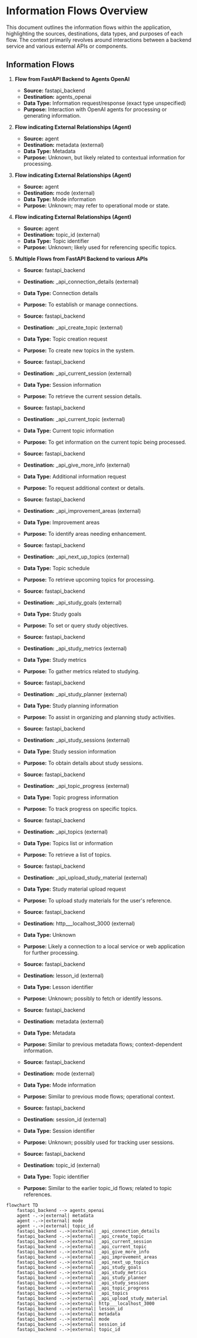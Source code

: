 # Information Flows Overview
This document outlines the information flows within the application, highlighting the sources, destinations, data types, and purposes of each flow. The context primarily revolves around interactions between a backend service and various external APIs or components.

## Information Flows

1. **Flow from FastAPI Backend to Agents OpenAI**
   - **Source:** fastapi_backend
   - **Destination:** agents_openai
   - **Data Type:** Information request/response (exact type unspecified)
   - **Purpose:** Interaction with OpenAI agents for processing or generating information.

2. **Flow indicating External Relationships (Agent)**
   - **Source:** agent
   - **Destination:** metadata (external)
   - **Data Type:** Metadata
   - **Purpose:** Unknown, but likely related to contextual information for processing.

3. **Flow indicating External Relationships (Agent)**
   - **Source:** agent
   - **Destination:** mode (external)
   - **Data Type:** Mode information
   - **Purpose:** Unknown; may refer to operational mode or state.

4. **Flow indicating External Relationships (Agent)**
   - **Source:** agent
   - **Destination:** topic_id (external)
   - **Data Type:** Topic identifier
   - **Purpose:** Unknown; likely used for referencing specific topics.

5. **Multiple Flows from FastAPI Backend to various APIs**
   - **Source:** fastapi_backend
   - **Destination:** _api_connection_details (external)
   - **Data Type:** Connection details
   - **Purpose:** To establish or manage connections.
   
   - **Source:** fastapi_backend
   - **Destination:** _api_create_topic (external)
   - **Data Type:** Topic creation request
   - **Purpose:** To create new topics in the system.

   - **Source:** fastapi_backend
   - **Destination:** _api_current_session (external)
   - **Data Type:** Session information
   - **Purpose:** To retrieve the current session details.

   - **Source:** fastapi_backend
   - **Destination:** _api_current_topic (external)
   - **Data Type:** Current topic information
   - **Purpose:** To get information on the current topic being processed.

   - **Source:** fastapi_backend
   - **Destination:** _api_give_more_info (external)
   - **Data Type:** Additional information request
   - **Purpose:** To request additional context or details.

   - **Source:** fastapi_backend
   - **Destination:** _api_improvement_areas (external)
   - **Data Type:** Improvement areas
   - **Purpose:** To identify areas needing enhancement.

   - **Source:** fastapi_backend
   - **Destination:** _api_next_up_topics (external)
   - **Data Type:** Topic schedule
   - **Purpose:** To retrieve upcoming topics for processing.

   - **Source:** fastapi_backend
   - **Destination:** _api_study_goals (external)
   - **Data Type:** Study goals
   - **Purpose:** To set or query study objectives.

   - **Source:** fastapi_backend
   - **Destination:** _api_study_metrics (external)
   - **Data Type:** Study metrics
   - **Purpose:** To gather metrics related to studying.

   - **Source:** fastapi_backend
   - **Destination:** _api_study_planner (external)
   - **Data Type:** Study planning information
   - **Purpose:** To assist in organizing and planning study activities.

   - **Source:** fastapi_backend
   - **Destination:** _api_study_sessions (external)
   - **Data Type:** Study session information
   - **Purpose:** To obtain details about study sessions.

   - **Source:** fastapi_backend
   - **Destination:** _api_topic_progress (external)
   - **Data Type:** Topic progress information
   - **Purpose:** To track progress on specific topics.

   - **Source:** fastapi_backend
   - **Destination:** _api_topics (external)
   - **Data Type:** Topics list or information
   - **Purpose:** To retrieve a list of topics.

   - **Source:** fastapi_backend
   - **Destination:** _api_upload_study_material (external)
   - **Data Type:** Study material upload request
   - **Purpose:** To upload study materials for the user's reference.

   - **Source:** fastapi_backend
   - **Destination:** http___localhost_3000 (external)
   - **Data Type:** Unknown
   - **Purpose:** Likely a connection to a local service or web application for further processing.

   - **Source:** fastapi_backend
   - **Destination:** lesson_id (external)
   - **Data Type:** Lesson identifier
   - **Purpose:** Unknown; possibly to fetch or identify lessons.

   - **Source:** fastapi_backend
   - **Destination:** metadata (external)
   - **Data Type:** Metadata
   - **Purpose:** Similar to previous metadata flows; context-dependent information.

   - **Source:** fastapi_backend
   - **Destination:** mode (external)
   - **Data Type:** Mode information
   - **Purpose:** Similar to previous mode flows; operational context.

   - **Source:** fastapi_backend
   - **Destination:** session_id (external)
   - **Data Type:** Session identifier
   - **Purpose:** Unknown; possibly used for tracking user sessions.

   - **Source:** fastapi_backend
   - **Destination:** topic_id (external)
   - **Data Type:** Topic identifier
   - **Purpose:** Similar to the earlier topic_id flows; related to topic references.

```mermaid
flowchart TD
    fastapi_backend --> agents_openai
    agent -.->|external| metadata
    agent -.->|external| mode
    agent -.->|external| topic_id
    fastapi_backend -.->|external| _api_connection_details
    fastapi_backend -.->|external| _api_create_topic
    fastapi_backend -.->|external| _api_current_session
    fastapi_backend -.->|external| _api_current_topic
    fastapi_backend -.->|external| _api_give_more_info
    fastapi_backend -.->|external| _api_improvement_areas
    fastapi_backend -.->|external| _api_next_up_topics
    fastapi_backend -.->|external| _api_study_goals
    fastapi_backend -.->|external| _api_study_metrics
    fastapi_backend -.->|external| _api_study_planner
    fastapi_backend -.->|external| _api_study_sessions
    fastapi_backend -.->|external| _api_topic_progress
    fastapi_backend -.->|external| _api_topics
    fastapi_backend -.->|external| _api_upload_study_material
    fastapi_backend -.->|external| http___localhost_3000
    fastapi_backend -.->|external| lesson_id
    fastapi_backend -.->|external| metadata
    fastapi_backend -.->|external| mode
    fastapi_backend -.->|external| session_id
    fastapi_backend -.->|external| topic_id
```